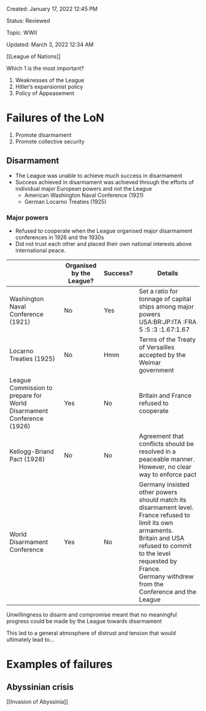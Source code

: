 Created: January 17, 2022 12:45 PM

Status: Reviewed

Topic: WWII

Updated: March 3, 2022 12:34 AM

[[League of Nations]]

Which 1 is the most important?

1.  Weaknesses of the League
2. Hitler’s expansionist policy
3. Policy of Appeasement

# Failures of the LoN

1. Promote disarmament
2. Promote collective security

## Disarmament

- The League was unable to achieve much success in disarmament
- Success achieved in disarmament was achieved through the efforts of individual major European powers and not the League
    - American Washington Naval Conference (1921)
    - German Locarno Treaties (1925)

### Major powers

- Refused to cooperate when the League organised major disarmament conferences in 1926 and the 1930s
- Did not trust each other and placed their own national interests above international peace.

|                                    | Organised by the League? | Success? | Details                                                                                                         |
| ---------------------------------- | ------------------------ | -------- | --------------------------------------------------------------------------------------------------------------- |
| Washington Naval Conference (1921) | No                       | Yes      | Set a ratio for tonnage of capital ships among major powers<br>USA:BR:JP:ITA  :FRA<br>5     :5   :3  :1.67:1.67 |
| Locarno Treaties (1925) | No | Hmm | Terms of the Treaty of Versailles accepted by the Weimar government |
| League Commission to prepare for World Disarmament Conference (1926) | Yes | No | Britain and France refused to cooperate |
| Kellogg-Briand Pact (1928) | No | No | Agreement that conflicts should be resolved in a peaceable manner. However, no clear way to enforce pact |
| World Disarmament Conference | Yes | No | Germany insisted other powers should match its disarmament level.<br>France refused to limit its own armaments.<br>Britain and USA refused to commit to the level requested by France.<br>Germany withdrew from the Conference and the League |

Unwillingness to disarm and compromise meant that no meaningful progress could be made by the League towards disarmament

This led to a general atmosphere of distrust and tension that would ultimately lead to...

# Examples of failures

## Abyssinian crisis

[[Invasion of Abyssinia]]